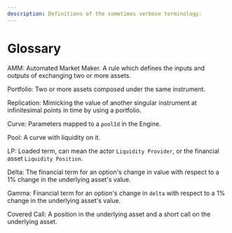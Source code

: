 ```yaml
---
description: Definitions of the sometimes verbose terminology.
---
```


# Glossary

AMM: Automated Market Maker. A rule which defines the inputs and outputs of exchanging two or more assets.

Portfolio: Two or more assets composed under the same instrument.

Replication: Mimicking the value of another singular instrument at infinitesimal points in time by using a portfolio.

Curve: Parameters mapped to a `poolId` in the Engine.

Pool: A curve with liquidity on it.

LP: Loaded term, can mean the actor `Liquidity Provider`, or the financial asset `Liquidity Position`.

Delta: The financial term for an option's change in value with respect to a 1% change in the underlying asset's value.

Gamma: Financial term for an option's change in `delta` with respect to a 1% change in the underlying asset's value.

Covered Call: A position in the underlying asset and a short call on the underlying asset.

